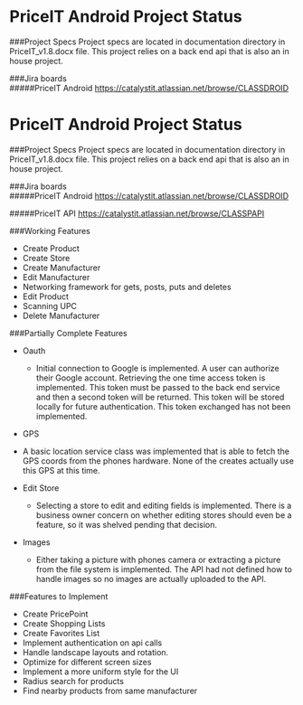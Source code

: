 PriceIT Android Project Status
===

###Project Specs
Project specs are located in documentation directory in PriceIT_v1.8.docx file.
This project relies on a back end api that is also an in house project.

###Jira boards    
#####PriceIT Android
https://catalystit.atlassian.net/browse/CLASSDROID

PriceIT Android Project Status
===

###Project Specs
Project specs are located in documentation directory in PriceIT_v1.8.docx file.
This project relies on a back end api that is also an in house project.

###Jira boards    
#####PriceIT Android
https://catalystit.atlassian.net/browse/CLASSDROID

#####PriceIT API
https://catalystit.atlassian.net/browse/CLASSPAPI

###Working Features

* Create Product
* Create Store
* Create Manufacturer
* Edit Manufacturer
* Networking framework for gets, posts, puts and deletes 
* Edit Product
* Scanning UPC
* Delete Manufacturer 

###Partially Complete Features

* Oauth
  * Initial connection to Google is implemented.  A user can authorize their Google account. Retrieving the one time access token is implemented.  This token must be passed to the back end service and then a second token will be returned.  This token will be stored locally for future authentication.  This token exchanged has not been implemented.

* GPS
 * A basic location service class was implemented that is able to fetch the GPS coords from the phones hardware.  None of the creates actually use this GPS at this time.

* Edit Store
  * Selecting a store to edit and editing fields is implemented.  There is a business owner concern on whether editing stores should even be a feature, so it was shelved pending that decision. 

* Images
  * Either taking a picture with phones camera or extracting a picture from the file system is implemented.   The API had not defined how to handle images so no images are actually uploaded to the API.  

###Features to Implement

* Create PricePoint
* Create Shopping Lists
* Create Favorites List
* Implement authentication on api calls
* Handle landscape layouts and rotation.
* Optimize for different screen sizes
* Implement a more uniform style for the UI
* Radius search for products
* Find nearby products from same manufacturer
